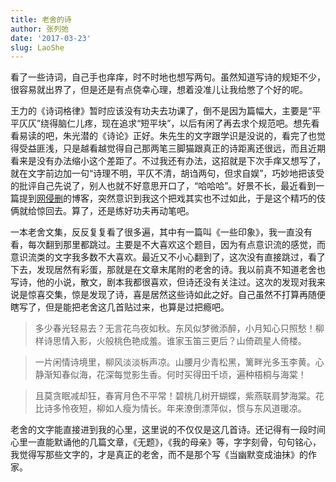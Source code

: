 ```yaml
---
title: 老舍的诗
author: 张列弛
date: '2017-03-23'
slug: LaoShe
---
```

看了一些诗词，自己手也痒痒，时不时地也想写两句。虽然知道写诗的规矩不少，很容易就出界了，但是还是有点侥幸心理，想着没准儿让我给憋了个好的呢。

王力的《诗词格律》暂时应该没有功夫去功课了，倒不是因为篇幅大，主要是“平平仄仄”绕得脑仁儿疼，现在追求“短平块”，以后有闲了再去求个规范吧。想先看看易读的吧，朱光潜的《诗论》正好。朱先生的文字跟学识是没说的，看完了也觉得受益匪浅，只是越看越觉得自己那两笔三脚猫跟真正的诗距离还很远，而且近期看来是没有办法缩小这个差距了。不过我还有办法，这招就是下次手痒又想写了，就在文字前边加一句“诗理不明，平仄不清，胡诌两句，但求自娱”，巧妙地把该受的批评自己先说了，别人也就不好意思开口了，“哈哈哈”。好景不长，最近看到一篇提到[网侵删](https://yihui.name/cn/2017/02/zhihu/)的博客，突然意识到我这个把戏其实也不过如此，于是这个精巧的伎俩就给惊回去。算了，还是练好功夫再动笔吧。

一本老舍文集，反反复复看了很多遍，其中有一篇叫《一些印象》，我一直没有看，每次翻到那里都跳过。主要是不大喜欢这个题目，因为有点意识流的感觉，而意识流类的文字我多数不大喜欢。最近又不小心翻到了，这次没有直接跳过，看了下去，发现居然有彩蛋，那就是在文章末尾附的老舍的诗。我以前真不知道老舍也写诗，他的小说，散文，剧本我都很喜欢，但诗还没有关注过。这次的发现对我来说是惊喜交集，惊是发现了诗，喜是居然这些诗如此之好。自己虽然不打算再随便瞎写了，但是能把老舍这几首贴过来，也算是过把瘾吧。

> 多少春光轻易去？无言花鸟夜如秋。东风似梦微添醉，小月知心只照愁！柳样诗思情入影，火般桃色艳成羞。谁家玉笛三更后？山倚疏星人倚楼。


> 一片闲情诗境里，柳风淡淡柝声凉。山腰月少青松黑，篱畔光多玉李黄。心静渐知春似海，花深每觉影生香。何时买得田千顷，遍种梧桐与海棠！

> 且莫贪眠减却狂，春宵月色不平常！碧桃几树开蝴蝶，紫燕联肩梦海棠。花比诗多怜夜短，柳如人瘦为情长。年来潦倒漂萍似，惯与东风道暖凉。


老舍的文字能直接进到我的心里，这里说的不仅仅是这几首诗。还记得有一段时间心里一直能默诵他的几篇文章，《无题》，《我的母亲》等，字字刻骨，句句铭心，我觉得写那些文字的，才是真正的老舍，而不是那个写《当幽默变成油抹》的作家。



